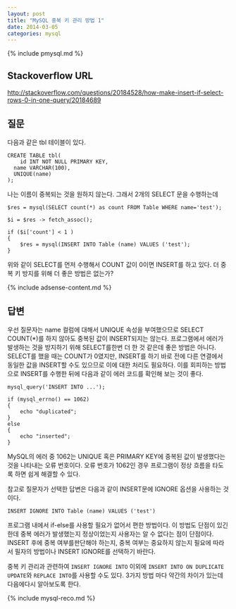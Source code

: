 ```yaml
---
layout: post
title: "MySQL 중복 키 관리 방법 1"
date: 2014-03-05 
categories: mysql
---
```


{% include pmysql.md %}

## Stackoverflow URL

http://stackoverflow.com/questions/20184528/how-make-insert-if-select-rows-0-in-one-query/20184689

## 질문

다음과 같은 tbl 테이블이 있다.

    CREATE TABLE tbl(
        id INT NOT NULL PRIMARY KEY,
      name VARCHAR(100),
      UNIQUE(name)
    );

나는 이름이 중복되는 것을 원하지 않는다. 그래서 2개의 SELECT 문을 수행하는데

    $res = mysql(SELECT count(*) as count FROM Table WHERE name='test');
     
    $i = $res -> fetch_assoc();
     
    if ($i['count'] < 1 )
    {
        $res = mysql(INSERT INTO Table (name) VALUES ('test');
    }

위와 같이 SELECT를 먼저 수행해서 COUNT 값이 0이면 INSERT를 하고 있다. 더 중복 키 방지를 위해 더 좋은 방법은 없는가?

{% include adsense-content.md %}

## 답변

우선 질문자는 name 컬럼에 대해서 UNIQUE 속성을 부여했으므로 SELECT COUNT(*)를 하지 않아도 중복된 값이 INSERT되지는 않는다. 프로그램에서 에러가 발생하는 것을 방지하기 위해 SELECT를한번 더 한 것 같은데 좋은 방법은 아니다. SELECT를 했을 때는 COUNT가 0였지만, INSERT를 하기 바로 전에 다른 연결에서 동일한 값을 INSERT할 수도 있으므로 이에 대한 처리도 필요하다. 이를 회피하는 방법으로 INSERT를 수행한 뒤에 다음과 같이 에러 코드를 확인해 보는 것이 좋다.

    mysql_query('INSERT INTO ...');
     
    if (mysql_errno() == 1062)
    {
        echo "duplicated";
    }
    else
    {
        echo "inserted";
    }

MySQL의 에러 중 1062는 UNIQUE 혹은 PRIMARY KEY에 중복된 값이 발생했다는 것을 나타내는 오류 번호이다. 오류 번호가 1062인 경우 프로그램이 정상 흐름을 타도록 하면 쉽게 해결할 수 있다.

참고로 질문자가 선택한 답변은 다음과 같이 INSERT문에 IGNORE 옵션을 사용하는 것이다.

    INSERT IGNORE INTO Table (name) VALUES ('test')

프로그램 내에서 if-else를 사용할 필요가 없어서 편한 방법이다. 이 방법도 단점이 있긴 한데 중복 에러가 발생했는지 정상이었는지 사용자는 알 수 없다는 점이 단점이다. INSERT 후에 중복 여부를판단해야 하는지, 중복 여부는 중요하지 않는지 필요에 따라서 필자의 방법이나 INSERT IGNORE를 선택하기 바란다.

중복 키 관리과 관련하여 `INSERT IGNORE INTO` 이외에  `INSERT INTO ON DUPLICATE UPDATE`와 `REPLACE INTO`를 사용할 수도 있다. 3가지 방법 마다 약간의 차이가 있는데 다음에다시 알아보도록 한다.

{% include mysql-reco.md %}
